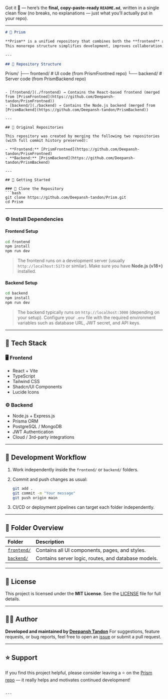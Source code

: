 Got it 💪 — here’s the **final, copy-paste-ready `README.md`**, written in a single clean flow (no breaks, no explanations — just what you’ll actually put in your repo).

---

```markdown
# 🌈 Prism

**Prism** is a unified repository that combines both the **frontend** and **backend** of the Prism project under one roof.  
This monorepo structure simplifies development, improves collaboration, and makes deployment easier — while preserving the full commit history of each original repository.

---

## 📁 Repository Structure

```

Prism/
├── frontend/   # UI code (from PrismFrontned repo)
└── backend/    # Server code (from PrismBackend repo)

````

- [frontend/](./frontend) → Contains the React-based frontend (merged from [PrismFrontned](https://github.com/Deepansh-tandon/PrismFrontned))  
- [backend/](./backend) → Contains the Node.js backend (merged from [PrismBackend](https://github.com/Deepansh-tandon/PrismBackend))

---

## 🔗 Original Repositories

This repository was created by merging the following two repositories (with full commit history preserved):

- **Frontend:** [PrismFrontned](https://github.com/Deepansh-tandon/PrismFrontned)  
- **Backend:** [PrismBackend](https://github.com/Deepansh-tandon/PrismBackend)

---

## 🚀 Getting Started

### 🧩 Clone the Repository
```bash
git clone https://github.com/Deepansh-tandon/Prism.git
cd Prism
````

---

### ⚙️ Install Dependencies

#### Frontend Setup

```bash
cd frontend
npm install
npm run dev
```

> The frontend runs on a development server (usually `http://localhost:5173` or similar).
> Make sure you have **Node.js (v18+)** installed.

#### Backend Setup

```bash
cd backend
npm install
npm run dev
```

> The backend typically runs on `http://localhost:3000` (depending on your setup).
> Configure your `.env` file with the required environment variables such as database URL, JWT secret, and API keys.

---

## 🧠 Tech Stack

### 🖥️ Frontend

* React + Vite
* TypeScript
* Tailwind CSS
* Shadcn/UI Components
* Lucide Icons

### ⚙️ Backend

* Node.js + Express.js
* Prisma ORM
* PostgreSQL / MongoDB
* JWT Authentication
* Cloud / 3rd-party integrations

---

## 🧭 Development Workflow

1. Work independently inside the `frontend/` or `backend/` folders.
2. Commit and push changes as usual:

   ```bash
   git add .
   git commit -m "Your message"
   git push origin main
   ```
3. CI/CD or deployment pipelines can target each folder independently.

---

## 🧩 Folder Overview

| Folder                    | Description                                         |
| :------------------------ | :-------------------------------------------------- |
| [`frontend/`](./frontend) | Contains all UI components, pages, and styles.      |
| [`backend/`](./backend)   | Contains server logic, routes, and database models. |

---

## 🧾 License

This project is licensed under the **MIT License**.
See the [LICENSE](./LICENSE) file for full details.

---

## 👨‍💻 Author

**Developed and maintained by [Deepansh Tandon](https://github.com/Deepansh-tandon)**
For suggestions, feature requests, or bug reports, feel free to open an [issue](https://github.com/Deepansh-tandon/Prism/issues) or submit a pull request.

---

## ⭐ Support

If you find this project helpful, please consider leaving a ⭐ on the [Prism repo](https://github.com/Deepansh-tandon/Prism) — it really helps and motivates continued development!

```

---
```

